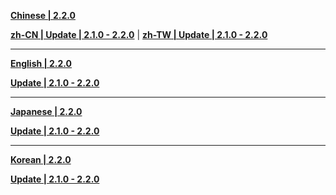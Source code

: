 **[Chinese | 2.2.0](https://autopatchcn.bhsr.com/client/cn/20240425223452_X67JiqezhqpvBZW8/PC/Chinese.zip)**

**[zh-CN | Update | 2.1.0 - 2.2.0](https://autopatchcn.bhsr.com/client/hkrpg_cn/33/zh-cn_2.1.0_2.2.0_hdiff_3iOR1loABDIkcFMd.zip)** | 
**[zh-TW | Update | 2.1.0 - 2.2.0](https://autopatchcn.bhsr.com/client/hkrpg_cn/33/zh-tw_2.1.0_2.2.0_hdiff_eMJ6dxlGFThCt2aX.zip)**

---

**[English | 2.2.0](https://autopatchcn.bhsr.com/client/cn/20240425223452_X67JiqezhqpvBZW8/PC/English.zip)**

**[Update | 2.1.0 - 2.2.0](https://autopatchcn.bhsr.com/client/hkrpg_cn/33/en-us_2.1.0_2.2.0_hdiff_Hr0ejtlAhDYJabE1.zip)**

---

**[Japanese | 2.2.0](https://autopatchcn.bhsr.com/client/cn/20240425223452_X67JiqezhqpvBZW8/PC/Japanese.zip)**

**[Update | 2.1.0 - 2.2.0](https://autopatchcn.bhsr.com/client/hkrpg_cn/33/ja-jp_2.1.0_2.2.0_hdiff_ODK1XIAjEl7vgRCy.zip)**

---

**[Korean | 2.2.0](https://autopatchcn.bhsr.com/client/cn/20240425223452_X67JiqezhqpvBZW8/PC/Korean.zip)**

**[Update | 2.1.0 - 2.2.0](https://autopatchcn.bhsr.com/client/hkrpg_cn/33/ko-kr_2.1.0_2.2.0_hdiff_S27Zc5QpuyAOI6R1.zip)**

